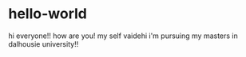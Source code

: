 # hello-world

hi everyone!!
how are you! my self vaidehi
i'm pursuing my masters in dalhousie university!!
